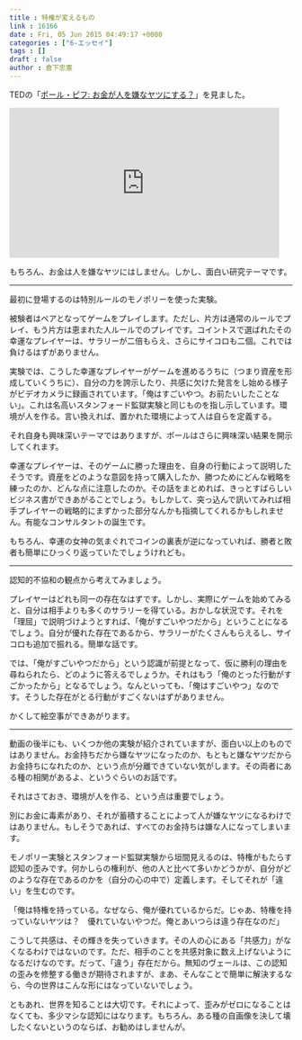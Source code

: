```yaml
---
title : 特権が変えるもの
link : 16166
date : Fri, 05 Jun 2015 04:49:17 +0000
categories : ["6-エッセイ"]
tags : []
draft : false
author : 倉下忠憲
---
```


TEDの「<a href="http://www.ted.com/talks/paul_piff_does_money_make_you_mean?language=ja#t-976813">ポール・ピフ: お金が人を嫌なヤツにする？</a>」を見ました。

<iframe src="https://embed-ssl.ted.com/talks/lang/ja/paul_piff_does_money_make_you_mean.html" width="480" height="267" frameborder="0" scrolling="no" webkitAllowFullScreen mozallowfullscreen allowFullScreen></iframe>

もちろん、お金は人を嫌なヤツにはしません。しかし、面白い研究テーマです。

<hr />

最初に登場するのは特別ルールのモノポリーを使った実験。

被験者はペアとなってゲームをプレイします。ただし、片方は通常のルールでプレイ、もう片方は恵まれた人ルールでのプレイです。コイントスで選ばれたその幸運なプレイヤーは、サラリーが二倍もらえ、さらにサイコロも二個。これでは負けるはずがありません。

実験では、こうした幸運なプレイヤーがゲームを進めるうちに（つまり資産を形成していくうちに）、自分の力を誇示したり、共感に欠けた発言をし始める様子がビデオカメラに録画されています。「俺はすごいやつ。お前たいしたことない」。これは名高いスタンフォード監獄実験と同じものを指し示しています。環境が人を作る。言い換えれば、置かれた環境によって人は自らを定義する。

それ自身も興味深いテーマではありますが、ポールはさらに興味深い結果を開示してくれます。

幸運なプレイヤーは、そのゲームに勝った理由を、自身の行動によって説明したそうです。資産をどのような意図を持って購入したか、勝つためにどんな戦略を練ったのか、どんな点に注意したのか。その話をまとめれば、きっとすばらしいビジネス書ができあがることでしょう。もしかして、突っ込んで訊いてみれば相手プレイヤーの戦略的にまずかった部分なんかも指摘してくれるかもしれません。有能なコンサルタントの誕生です。

もちろん、幸運の女神の気まぐれでコインの裏表が逆になっていれば、勝者と敗者も簡単にひっくり返っていたでしょうけれども。

<hr />

認知的不協和の観点から考えてみましょう。

プレイヤーはどれも同一の存在なはずです。しかし、実際にゲームを始めてみると、自分は相手よりも多くのサラリーを得ている。おかしな状況です。それを「理屈」で説明づけようとすれば、「俺がすごいやつだから」ということになるでしょう。自分が優れた存在であるから、サラリーがたくさんもらえるし、サイコロも追加で振れる。簡単な話です。

では、「俺がすごいやつだから」という認識が前提となって、仮に勝利の理由を尋ねられたら、どのように答えるでしょうか。それはもう「俺のとった行動がすごかったから」となるでしょう。なんといっても、「俺はすごいやつ」なのです。そうした存在がとる行動がすごくないはずがありません。

かくして絵空事ができあがります。

<hr />

動画の後半にも、いくつか他の実験が紹介されていますが、面白い以上のものではありません。お金持ちだから嫌なヤツになったのか、もともと嫌なヤツだからお金持ちになれたのか、という点が分離できていない気がします。その両者にある種の相関があるよ、というぐらいのお話です。

それはさておき、環境が人を作る、という点は重要でしょう。

別にお金に毒素があり、それが蓄積することによって人が嫌なヤツになるわけではありません。もしそうであれば、すべてのお金持ちは嫌な人になってしまいます。

モノポリー実験とスタンフォード監獄実験から垣間見えるのは、特権がもたらす認知の歪みです。何かしらの権利が、他の人と比べて多いかどうかが、自分がどのような存在であるのかを（自分の心の中で）定義します。そしてそれが「違い」を生むのです。

「俺は特権を持っている。なぜなら、俺が優れているからだ。じゃあ、特権を持っていないヤツは？　優れていないやつだ。俺とあいつらは違う存在なのだ」

こうして共感は、その輝きを失っていきます。その人の心にある「共感力」がなくなるわけではないのです。ただ、相手のことを共感対象に数え上げないようになるだけなのです。だって、「違う」存在だから。無知のヴェールは、この認知の歪みを修整する働きが期待されますが、まあ、そんなことで簡単に解決するなら、今の世界はこんな形にはなっていないでしょう。

ともあれ、世界を知ることは大切です。それによって、歪みがゼロになることはなくても、多少マシな認知にはなります。もちろん、ある種の自画像を決して壊したくないというのならば、お勧めはしませんが。
